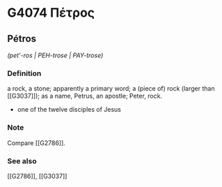 # G4074 Πέτρος

## Pétros

_(pet'-ros | PEH-trose | PAY-trose)_

### Definition

a rock, a stone; apparently a primary word; a (piece of) rock (larger than [[G3037]]); as a name, Petrus, an apostle; Peter, rock.

- one of the twelve disciples of Jesus

### Note

Compare [[G2786]].

### See also

[[G2786]], [[G3037]]


